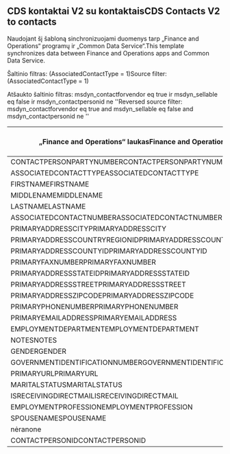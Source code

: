 ## <a name="cds-contacts-v2-to-contacts"></a><span data-ttu-id="20153-101">CDS kontaktai V2 su kontaktais</span><span class="sxs-lookup"><span data-stu-id="20153-101">CDS Contacts V2 to contacts</span></span>

<span data-ttu-id="20153-102">Naudojant šį šabloną sinchronizuojami duomenys tarp „Finance and Operations“ programų ir „Common Data Service“.</span><span class="sxs-lookup"><span data-stu-id="20153-102">This template synchronizes data between Finance and Operations apps and Common Data Service.</span></span>

<span data-ttu-id="20153-103">Šaltinio filtras: (AssociatedContactType = 1)</span><span class="sxs-lookup"><span data-stu-id="20153-103">Source filter: (AssociatedContactType = 1)</span></span>

<span data-ttu-id="20153-104">Atšaukto šaltinio filtras: msdyn_contactforvendor eq true ir msdyn_sellable eq false ir msdyn_contactpersonid ne ''</span><span class="sxs-lookup"><span data-stu-id="20153-104">Reversed source filter: msdyn_contactforvendor eq true and msdyn_sellable eq false and msdyn_contactpersonid ne ''</span></span>

<span data-ttu-id="20153-105">„Finance and Operations“ laukas</span><span class="sxs-lookup"><span data-stu-id="20153-105">Finance and Operations field</span></span> | <span data-ttu-id="20153-106">Schemos tipas</span><span class="sxs-lookup"><span data-stu-id="20153-106">Map type</span></span> | <span data-ttu-id="20153-107">Kitas „Dynamics 365” laukas</span><span class="sxs-lookup"><span data-stu-id="20153-107">Other Dynamics 365 field</span></span> | <span data-ttu-id="20153-108">Numatytoji reikšmė</span><span class="sxs-lookup"><span data-stu-id="20153-108">Default value</span></span>
---|---|---|---
<span data-ttu-id="20153-109">CONTACTPERSONPARTYNUMBER</span><span class="sxs-lookup"><span data-stu-id="20153-109">CONTACTPERSONPARTYNUMBER</span></span> | = | <span data-ttu-id="20153-110">msdyn_partynumber</span><span class="sxs-lookup"><span data-stu-id="20153-110">msdyn_partynumber</span></span> | 
<span data-ttu-id="20153-111">ASSOCIATEDCONTACTTYPE</span><span class="sxs-lookup"><span data-stu-id="20153-111">ASSOCIATEDCONTACTTYPE</span></span> | << | <span data-ttu-id="20153-112">nėra</span><span class="sxs-lookup"><span data-stu-id="20153-112">none</span></span> | <span data-ttu-id="20153-113">Tiekėjas</span><span class="sxs-lookup"><span data-stu-id="20153-113">Vendor</span></span>
<span data-ttu-id="20153-114">FIRSTNAME</span><span class="sxs-lookup"><span data-stu-id="20153-114">FIRSTNAME</span></span> | = | <span data-ttu-id="20153-115">firstname</span><span class="sxs-lookup"><span data-stu-id="20153-115">firstname</span></span> | 
<span data-ttu-id="20153-116">MIDDLENAME</span><span class="sxs-lookup"><span data-stu-id="20153-116">MIDDLENAME</span></span> | = | <span data-ttu-id="20153-117">middlename</span><span class="sxs-lookup"><span data-stu-id="20153-117">middlename</span></span> | 
<span data-ttu-id="20153-118">LASTNAME</span><span class="sxs-lookup"><span data-stu-id="20153-118">LASTNAME</span></span> | = | <span data-ttu-id="20153-119">lastname</span><span class="sxs-lookup"><span data-stu-id="20153-119">lastname</span></span> | 
<span data-ttu-id="20153-120">ASSOCIATEDCONTACTNUMBER</span><span class="sxs-lookup"><span data-stu-id="20153-120">ASSOCIATEDCONTACTNUMBER</span></span> | = | <span data-ttu-id="20153-121">msdyn_vendorcontactid.msdyn_vendoraccountnumber</span><span class="sxs-lookup"><span data-stu-id="20153-121">msdyn_vendorcontactid.msdyn_vendoraccountnumber</span></span> | 
<span data-ttu-id="20153-122">PRIMARYADDRESSCITY</span><span class="sxs-lookup"><span data-stu-id="20153-122">PRIMARYADDRESSCITY</span></span> | = | <span data-ttu-id="20153-123">address1_city</span><span class="sxs-lookup"><span data-stu-id="20153-123">address1_city</span></span> | 
<span data-ttu-id="20153-124">PRIMARYADDRESSCOUNTRYREGIONID</span><span class="sxs-lookup"><span data-stu-id="20153-124">PRIMARYADDRESSCOUNTRYREGIONID</span></span> | = | <span data-ttu-id="20153-125">address1_country</span><span class="sxs-lookup"><span data-stu-id="20153-125">address1_country</span></span> | 
<span data-ttu-id="20153-126">PRIMARYADDRESSCOUNTYID</span><span class="sxs-lookup"><span data-stu-id="20153-126">PRIMARYADDRESSCOUNTYID</span></span> | = | <span data-ttu-id="20153-127">address1_county</span><span class="sxs-lookup"><span data-stu-id="20153-127">address1_county</span></span> | 
<span data-ttu-id="20153-128">PRIMARYFAXNUMBER</span><span class="sxs-lookup"><span data-stu-id="20153-128">PRIMARYFAXNUMBER</span></span> | = | <span data-ttu-id="20153-129">faksas</span><span class="sxs-lookup"><span data-stu-id="20153-129">fax</span></span> | 
<span data-ttu-id="20153-130">PRIMARYADDRESSSTATEID</span><span class="sxs-lookup"><span data-stu-id="20153-130">PRIMARYADDRESSSTATEID</span></span> | = | <span data-ttu-id="20153-131">address1_stateorprovince</span><span class="sxs-lookup"><span data-stu-id="20153-131">address1_stateorprovince</span></span> | 
<span data-ttu-id="20153-132">PRIMARYADDRESSSTREET</span><span class="sxs-lookup"><span data-stu-id="20153-132">PRIMARYADDRESSSTREET</span></span> | = | <span data-ttu-id="20153-133">address1_line1</span><span class="sxs-lookup"><span data-stu-id="20153-133">address1_line1</span></span> | 
<span data-ttu-id="20153-134">PRIMARYADDRESSZIPCODE</span><span class="sxs-lookup"><span data-stu-id="20153-134">PRIMARYADDRESSZIPCODE</span></span> | = | <span data-ttu-id="20153-135">address1_postalcode</span><span class="sxs-lookup"><span data-stu-id="20153-135">address1_postalcode</span></span> | 
<span data-ttu-id="20153-136">PRIMARYPHONENUMBER</span><span class="sxs-lookup"><span data-stu-id="20153-136">PRIMARYPHONENUMBER</span></span> | = | <span data-ttu-id="20153-137">telephone1</span><span class="sxs-lookup"><span data-stu-id="20153-137">telephone1</span></span> | 
<span data-ttu-id="20153-138">PRIMARYEMAILADDRESS</span><span class="sxs-lookup"><span data-stu-id="20153-138">PRIMARYEMAILADDRESS</span></span> | = | <span data-ttu-id="20153-139">emailaddress1</span><span class="sxs-lookup"><span data-stu-id="20153-139">emailaddress1</span></span> | 
<span data-ttu-id="20153-140">EMPLOYMENTDEPARTMENT</span><span class="sxs-lookup"><span data-stu-id="20153-140">EMPLOYMENTDEPARTMENT</span></span> | = | <span data-ttu-id="20153-141">skyrius</span><span class="sxs-lookup"><span data-stu-id="20153-141">department</span></span> | 
<span data-ttu-id="20153-142">NOTES</span><span class="sxs-lookup"><span data-stu-id="20153-142">NOTES</span></span> | = | <span data-ttu-id="20153-143">aprašas</span><span class="sxs-lookup"><span data-stu-id="20153-143">description</span></span> | 
<span data-ttu-id="20153-144">GENDER</span><span class="sxs-lookup"><span data-stu-id="20153-144">GENDER</span></span> | >< | <span data-ttu-id="20153-145">gendercode</span><span class="sxs-lookup"><span data-stu-id="20153-145">gendercode</span></span> | 
<span data-ttu-id="20153-146">GOVERNMENTIDENTIFICATIONNUMBER</span><span class="sxs-lookup"><span data-stu-id="20153-146">GOVERNMENTIDENTIFICATIONNUMBER</span></span> | = | <span data-ttu-id="20153-147">governmentid</span><span class="sxs-lookup"><span data-stu-id="20153-147">governmentid</span></span> | 
<span data-ttu-id="20153-148">PRIMARYURL</span><span class="sxs-lookup"><span data-stu-id="20153-148">PRIMARYURL</span></span> | = | <span data-ttu-id="20153-149">websiteurl</span><span class="sxs-lookup"><span data-stu-id="20153-149">websiteurl</span></span> | 
<span data-ttu-id="20153-150">MARITALSTATUS</span><span class="sxs-lookup"><span data-stu-id="20153-150">MARITALSTATUS</span></span> | >< | <span data-ttu-id="20153-151">familystatuscode</span><span class="sxs-lookup"><span data-stu-id="20153-151">familystatuscode</span></span> | 
<span data-ttu-id="20153-152">ISRECEIVINGDIRECTMAIL</span><span class="sxs-lookup"><span data-stu-id="20153-152">ISRECEIVINGDIRECTMAIL</span></span> | >< | <span data-ttu-id="20153-153">donotemail</span><span class="sxs-lookup"><span data-stu-id="20153-153">donotemail</span></span> | 
<span data-ttu-id="20153-154">EMPLOYMENTPROFESSION</span><span class="sxs-lookup"><span data-stu-id="20153-154">EMPLOYMENTPROFESSION</span></span> | = | <span data-ttu-id="20153-155">jobtitle</span><span class="sxs-lookup"><span data-stu-id="20153-155">jobtitle</span></span> | 
<span data-ttu-id="20153-156">SPOUSENAME</span><span class="sxs-lookup"><span data-stu-id="20153-156">SPOUSENAME</span></span> | = | <span data-ttu-id="20153-157">spousesname</span><span class="sxs-lookup"><span data-stu-id="20153-157">spousesname</span></span> | 
<span data-ttu-id="20153-158">nėra</span><span class="sxs-lookup"><span data-stu-id="20153-158">none</span></span> | >> | <span data-ttu-id="20153-159">msdyn_contactforvendor</span><span class="sxs-lookup"><span data-stu-id="20153-159">msdyn_contactforvendor</span></span> | <span data-ttu-id="20153-160">Teisinga</span><span class="sxs-lookup"><span data-stu-id="20153-160">True</span></span>
<span data-ttu-id="20153-161">CONTACTPERSONID</span><span class="sxs-lookup"><span data-stu-id="20153-161">CONTACTPERSONID</span></span> | = | <span data-ttu-id="20153-162">msdyn_contactpersonid</span><span class="sxs-lookup"><span data-stu-id="20153-162">msdyn_contactpersonid</span></span> | 
